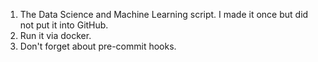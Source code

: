 1. The Data Science and Machine Learning script. I made it once but did not put it into GitHub.
2. Run it via docker.
3. Don't forget about pre-commit hooks.
